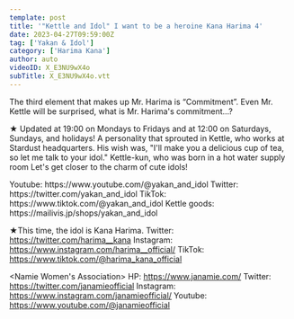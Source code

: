 ```yaml
---
template: post
title: '"Kettle and Idol" I want to be a heroine Kana Harima 4'
date: 2023-04-27T09:59:00Z
tag: ['Yakan & Idol']
category: ['Harima Kana']
author: auto 
videoID: X_E3NU9wX4o
subTitle: X_E3NU9wX4o.vtt
---
```

The third element that makes up Mr. Harima is “Commitment”.
Even Mr. Kettle will be surprised, what is Mr. Harima's commitment...?

★ Updated at 19:00 on Mondays to Fridays and at 12:00 on Saturdays, Sundays, and holidays!
A personality that sprouted in Kettle, who works at Stardust headquarters.
His wish was, "I'll make you a delicious cup of tea, so let me talk to your idol."
Kettle-kun, who was born in a hot water supply room
Let's get closer to the charm of cute idols!

<Kettle and Idol>
Youtube: https://www.youtube.com/@yakan_and_idol
Twitter: https://twitter.com/yakan_and_idol
TikTok: https://www.tiktok.com/@yakan_and_idol
Kettle goods: https://mailivis.jp/shops/yakan_and_idol

★This time, the idol is Kana Harima.
<Harima Kana>
Twitter: https://twitter.com/harima__kana
Instagram: https://www.instagram.com/harima__official/
TikTok: https://www.tiktok.com/@harima_kana_official

<Namie Women's Association>
HP: https://www.janamie.com/
Twitter: https://twitter.com/janamieofficial
Instagram: https://www.instagram.com/janamieofficial/
Youtube: https://www.youtube.com/@janamieofficial